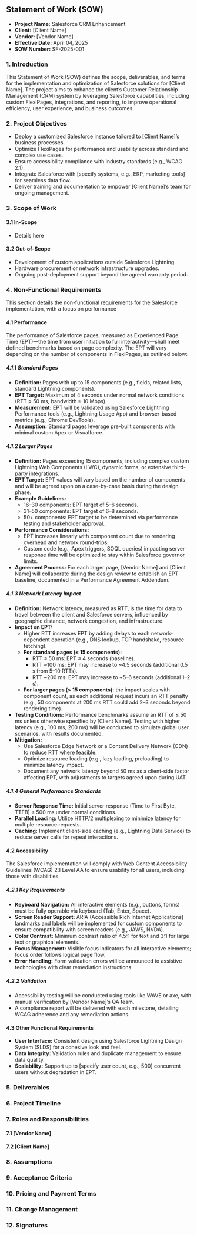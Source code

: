 ## Statement of Work (SOW)

- **Project Name:** Salesforce CRM Enhancement
- **Client:** [Client Name]
- **Vendor:** [Vendor Name]
- **Effective Date:** April 04, 2025
- **SOW Number:** SF-2025-001

### 1. Introduction
This Statement of Work (SOW) defines the scope, deliverables, and terms for the implementation and optimization of Salesforce solutions for [Client Name]. The project aims to enhance the client’s Customer Relationship Management (CRM) system by leveraging Salesforce capabilities, including custom FlexiPages, integrations, and reporting, to improve operational efficiency, user experience, and business outcomes.

### 2. Project Objectives
* Deploy a customized Salesforce instance tailored to [Client Name]’s business processes.
* Optimize FlexiPages for performance and usability across standard and complex use cases.
* Ensure accessibility compliance with industry standards (e.g., WCAG 2.1).
* Integrate Salesforce with [specify systems, e.g., ERP, marketing tools] for seamless data flow.
* Deliver training and documentation to empower [Client Name]’s team for ongoing management.

### 3. Scope of Work
#### 3.1 In-Scope
- Details here


#### 3.2 Out-of-Scope
* Development of custom applications outside Salesforce Lightning.
* Hardware procurement or network infrastructure upgrades.
* Ongoing post-deployment support beyond the agreed warranty period.

### 4. Non-Functional Requirements
This section details the non-functional requirements for the Salesforce implementation, with a focus on performance 

#### 4.1 Performance
The performance of Salesforce pages, measured as Experienced Page Time (EPT)—the time from user initiation to full interactivity—shall meet defined benchmarks based on page complexity. The EPT will vary depending on the number of components in FlexiPages, as outlined below:

##### 4.1.1 Standard Pages
* **Definition:** Pages with up to 15 components (e.g., fields, related lists, standard Lightning components).
* **EPT Target:** Maximum of 4 seconds under normal network conditions (RTT ≤ 50 ms, bandwidth ≥ 10 Mbps).
* **Measurement:** EPT will be validated using Salesforce Lightning Performance tools (e.g., Lightning Usage App) and browser-based metrics (e.g., Chrome DevTools).
* **Assumption:** Standard pages leverage pre-built components with minimal custom Apex or Visualforce.

##### 4.1.2 Larger Pages
* **Definition:** Pages exceeding 15 components, including complex custom Lightning Web Components (LWC), dynamic forms, or extensive third-party integrations.
* **EPT Target:** EPT values will vary based on the number of components and will be agreed upon on a case-by-case basis during the design phase.
* **Example Guidelines:**
    * 16–30 components: EPT target of 5–6 seconds.
    * 31–50 components: EPT target of 6–8 seconds.
    * 50+ components: EPT target to be determined via performance testing and stakeholder approval.
* **Performance Considerations:**
    * EPT increases linearly with component count due to rendering overhead and network round-trips.
    * Custom code (e.g., Apex triggers, SOQL queries) impacting server response time will be optimized to stay within Salesforce governor limits.
* **Agreement Process:** For each larger page, [Vendor Name] and [Client Name] will collaborate during the design review to establish an EPT baseline, documented in a Performance Agreement Addendum.

##### 4.1.3 Network Latency Impact
* **Definition:** Network latency, measured as RTT, is the time for data to travel between the client and Salesforce servers, influenced by geographic distance, network congestion, and infrastructure.
* **Impact on EPT:**
    * Higher RTT increases EPT by adding delays to each network-dependent operation (e.g., DNS lookup, TCP handshake, resource fetching).
    * **For standard pages (≤ 15 components):**
        * RTT ≤ 50 ms: EPT ≤ 4 seconds (baseline).
        * RTT ~100 ms: EPT may increase to ~4.5 seconds (additional 0.5 s from 5–10 RTTs).
        * RTT ~200 ms: EPT may increase to ~5–6 seconds (additional 1–2 s).
    * **For larger pages (> 15 components):** the impact scales with component count, as each additional request incurs an RTT penalty (e.g., 50 components at 200 ms RTT could add 2–3 seconds beyond rendering time).
* **Testing Conditions:** Performance benchmarks assume an RTT of ≤ 50 ms unless otherwise specified by [Client Name]. Testing with higher latency (e.g., 100 ms, 200 ms) will be conducted to simulate global user scenarios, with results documented.
* **Mitigation:**
    * Use Salesforce Edge Network or a Content Delivery Network (CDN) to reduce RTT where feasible.
    * Optimize resource loading (e.g., lazy loading, preloading) to minimize latency impact.
    * Document any network latency beyond 50 ms as a client-side factor affecting EPT, with adjustments to targets agreed upon during UAT.

##### 4.1.4 General Performance Standards
* **Server Response Time:** Initial server response (Time to First Byte, TTFB) ≤ 500 ms under normal conditions.
* **Parallel Loading:** Utilize HTTP/2 multiplexing to minimize latency for multiple resource requests.
* **Caching:** Implement client-side caching (e.g., Lightning Data Service) to reduce server calls for repeat interactions.

#### 4.2 Accessibility
The Salesforce implementation will comply with Web Content Accessibility Guidelines (WCAG) 2.1 Level AA to ensure usability for all users, including those with disabilities.

##### 4.2.1 Key Requirements
* **Keyboard Navigation:** All interactive elements (e.g., buttons, forms) must be fully operable via keyboard (Tab, Enter, Space).
* **Screen Reader Support:** ARIA (Accessible Rich Internet Applications) landmarks and labels will be implemented for custom components to ensure compatibility with screen readers (e.g., JAWS, NVDA).
* **Color Contrast:** Minimum contrast ratio of 4.5:1 for text and 3:1 for large text or graphical elements.
* **Focus Management:** Visible focus indicators for all interactive elements; focus order follows logical page flow.
* **Error Handling:** Form validation errors will be announced to assistive technologies with clear remediation instructions.

##### 4.2.2 Validation
* Accessibility testing will be conducted using tools like WAVE or axe, with manual verification by [Vendor Name]’s QA team.
* A compliance report will be delivered with each milestone, detailing WCAG adherence and any remediation actions.

#### 4.3 Other Functional Requirements
* **User Interface:** Consistent design using Salesforce Lightning Design System (SLDS) for a cohesive look and feel.
* **Data Integrity:** Validation rules and duplicate management to ensure data quality.
* **Scalability:** Support up to [specify user count, e.g., 500] concurrent users without degradation in EPT.

### 5. Deliverables

### 6. Project Timeline

### 7. Roles and Responsibilities
#### 7.1 [Vendor Name]

#### 7.2 [Client Name]

### 8. Assumptions

### 9. Acceptance Criteria

### 10. Pricing and Payment Terms

### 11. Change Management

### 12. Signatures

